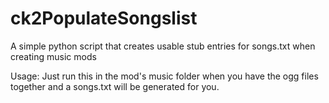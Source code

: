 # ck2PopulateSongslist
A simple python script that creates usable stub entries for songs.txt when creating music mods

Usage: Just run this in the mod's music folder when you have the ogg files together and a songs.txt will be generated for you.
